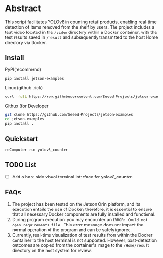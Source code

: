 # Abstract
This script facilitates YOLOv8 in counting retail products, enabling real-time detection of items removed from the shelf by users. 
The project includes a test video located in the ```/video``` directory within a Docker container, with the test results saved in ```/result``` and subsequently transmitted to the host Home directory via Docker.

## Install


PyPI(recommend)

```sh
pip install jetson-examples
```

Linux (github trick)
```sh
curl -fsSL https://raw.githubusercontent.com/Seeed-Projects/jetson-examples/main/install.sh | sh
```

Github (for Developer)

```sh
git clone https://github.com/Seeed-Projects/jetson-examples
cd jetson-examples
pip install .
```

## Quickstart
```sh
reComputer run yolov8_counter
```
## TODO List
- [ ] Add a host-side visual terminal interface for yolov8_counter.

## FAQs
1. The project has been tested on the Jetson Orin platform, and its execution entails the use of Docker; therefore, it is essential to ensure that all necessary Docker components are fully installed and functional.
2. During program execution, you may encounter an ```ERROR: Could not open requirements file.``` This error message does not impact the normal operation of the program and can be safely ignored.
3. Currently, real-time visualization of test results from within the Docker container to the host terminal is not supported. However, post-detection outcomes are copied from the container's image to the ```/Home/result``` directory on the host system for review.
